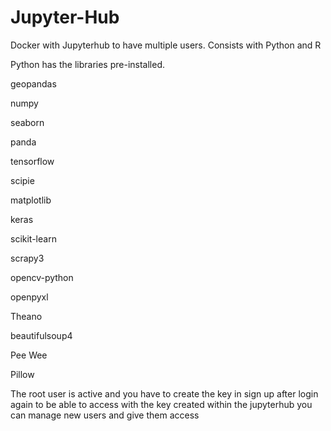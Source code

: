 # Jupyter-Hub
Docker with Jupyterhub to have multiple users.
Consists with Python and R

Python has the libraries pre-installed.
  
  geopandas
  
  numpy
  
  seaborn
  
  panda
  
  tensorflow
  
  scipie
  
  matplotlib
  
  keras
  
  scikit-learn
  
  scrapy3
  
  opencv-python
  
  openpyxl
  
  Theano
  
  beautifulsoup4
  
  Pee Wee
  
  Pillow

The root user is active and you have to create the key in sign up after login again to be able to access with the key created within the jupyterhub you can manage new users and give them access
